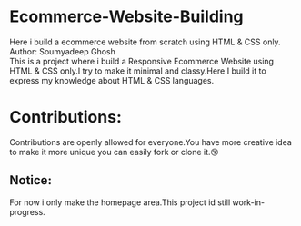 # Ecommerce-Website-Building
Here i build a ecommerce website from scratch using HTML & CSS only.
<br>
Author: Soumyadeep Ghosh
<br>
This is a project where i build a Responsive Ecommerce Website using HTML & CSS only.I try to make it minimal and classy.Here I build it to express my knowledge about HTML & CSS languages.
<h1>Contributions:</h1>
Contributions are openly allowed for everyone.You have more creative idea to make it more unique you can easily fork or clone it.😙
<h2>Notice:</h2>
For now i only make the homepage area.This project id still work-in-progress.
